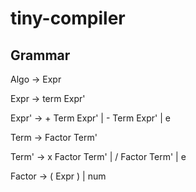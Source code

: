 # tiny-compiler

## Grammar
Algo -> Expr

Expr -> term Expr'

Expr' -> + Term Expr'  | - Term Expr' | e

Term -> Factor Term'

Term' -> x Factor Term'  | / Factor Term'  | e

Factor -> ( Expr ) | num